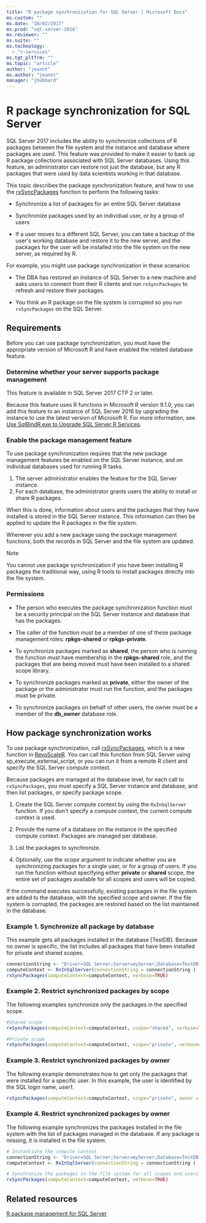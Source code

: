 ```yaml
---
title: "R package synchronization for SQL Server | Microsoft Docs"
ms.custom: ""
ms.date: "10/02/2017"
ms.prod: "sql-server-2016"
ms.reviewer: ""
ms.suite: ""
ms.technology: 
  - "r-services"
ms.tgt_pltfrm: ""
ms.topic: "article"
author: "jeannt"
ms.author: "jeannt"
manager: "jhubbard"
---
```


# R package synchronization for SQL Server

SQL Server 2017 includes the ability to synchronize collections of R packages
between the file system and the instance and database where packages are used.
This feature was provided to make it easier to back up R package collections
associated with SQL Server databases. Using this feature, an administrator can
restore not just the database, but any R packages that were used by data
scientists working in that database.

This topic describes the package synchronization feature, and how to use the
[rxSyncPackages](https://docs.microsoft.com/r-server/r-reference/revoscaler/rxsyncpackages) function to perform the following tasks:

+ Synchronize a list of packages for an entire SQL Server database

+ Synchronize packages used by an individual user, or by a group of users

+ If a user moves to a different SQL Server, you can take a backup of the user's working database and restore it to the new server, and the packages for the user will be installed into the file system on the new server, as required by R.

For example, you might use package synchronization in these scenarios:

+ The DBA has restored an instance of SQL Server to a new machine and asks users to connect from their R clients and run `rxSyncPackages` to refresh and restore their packages.

+ You think an R package on the file system is corrupted so you run `rxSyncPackages` on the SQL Server.

## Requirements

Before you can use package synchronization, you must have the appropriate version of Microsoft R and have enabled the related database feature.

### Determine whether your server supports package management

This feature is available in SQL Server 2017 CTP 2 or later.

Because this feature uses R functions in Microsoft R version 9.1.0, you can add this feature to an instance of SQL Server 2016 by upgrading the instance to use the latest version of Microsoft R. For more information, see [Use SqlBindR.exe to Upgrade SQL Server R Services](use-sqlbindr-exe-to-upgrade-an-instance-of-sql-server.md).

### Enable the package management feature

To use package synchronization requires that the new package management features be enabled on the SQL Server instance, and on individual databases used for running R tasks.

1. The server administrator enables the feature for the SQL Server instance.
2. For each database, the administrator grants users the ability to install or share R packages.

When this is done, information about users and the packages that they have installed is stored in the SQL Server instance. This information can then be applied to update the R packages in the file system.

Whenever you add a new package using the package management functions, both the records in SQL Server and the file system are updated.

> [!NOTE]
> You cannot use package synchronization if you have been installing R packages the traditional way, using R tools to install packages directly into the file system.
### Permissions

+ The person who executes the package synchronization function must be a security principal on the SQL
    Server instance and database that has the packages.

+ The caller of the function must be a member of one of these package management roles: **rpkgs-shared** or **rpkgs-private**.

+ To synchronize packages marked as **shared**, the person who is running the function must have membership in the **rpkgs-shared** role, and the packages that are being moved must have been installed to a shared scope library.

+ To synchronize packages marked as **private**, either the owner of the package or the administrator must run the function, and the packages must be private.

+ To synchronize packages on behalf of other users, the owner must be a member of the **db_owner** database role.

## How package synchronization works

To use package synchronization, call [rxSyncPackages](https://docs.microsoft.com/r-server/r-reference/revoscaler/rxsyncpackages), which is a new function in
[RevoScaleR](https://docs.microsoft.com/r-server/r-reference/revoscaler/revoscaler). You can call this function from SQL Server using sp_execute_external_script, or you can run it from a remote R client and specify the SQL Server compute context. 

Because packages are managed at the database level, for each call to `rxSyncPackages`, you must specify a SQL Server instance and database, and then list packages, or specify package scope.

1. Create the SQL Server compute context by using the `RxInSqlServer` function. If you don't specify a compute context, the current compute context is used.

2. Provide the name of a database on the instance in the specified compute context. Packages are managed per database.

3. List the packages to synchronize.

4.  Optionally, use the *scope* argument to indicate whether you are synchronizing packages for a single user, or for a group of users. If you run the function without specifying either **private** or **shared** scope, the entire set of packages available for all scopes and users will be copied.

If the command executes successfully, existing packages in the file system are added to the database, with the specified scope and owner. If the file system is corrupted, the packages are restored based on the list maintained in the database.

### Example 1. Synchronize all package by database

This example gets all packages installed in the database [TestDB]. Because no owner is specific, the list includes all packages that have been installed for private and shared scopes.

```R
connectionString <- "Driver=SQL Server;Server=myServer;Database=TestDB;Trusted_Connection=True;"
computeContext <- RxInSqlServer(connectionString = connectionString )
rxSyncPackages(computeContext=computeContext, verbose=TRUE)
```

### Example 2. Restrict synchronized packages by scope

The following examples synchronize only the packages in the specified scope.

```R
#Shared scope
rxSyncPackages(computeContext=computeContext, scope="shared", verbose=TRUE)

#Private scope
rxSyncPackages(computeContext=computeContext, scope="private", verbose=TRUE)
```

### Example 3. Restrict synchronized packages by owner

The following example demonstrates how to get only the packages that were installed for a specific user. In this example, the user is identified by the SQL login name, *user1*.

```R
rxSyncPackages(computeContext=computeContext, scope="private", owner = "user1", verbose=TRUE))
```

### Example 4. Restrict synchronized packages by owner

The following example synchronizes the packages installed in the file system with the list of packages managed in the database. If any package is missing, it is installed in the file system.

```R
# Instantiate the compute context
connectionString <- "Driver=SQL Server;Server=myServer;Database=TestDB;Trusted_Connection=True;"
computeContext <- RxInSqlServer(connectionString = connectionString )

# Synchronize the packages in the file system for all scopes and users
rxSyncPackages(computeContext=computeContext, verbose=TRUE)
```

## Related resources

[R package management for SQL Server](r-package-management-for-sql-server-r-services.md)
